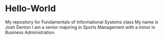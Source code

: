 # Hello-World
My repository for Fundamentals of Informational Systems class
My name is Josh Denton
I am a senior majoring in Sports Management with a minor in Business Administration.

